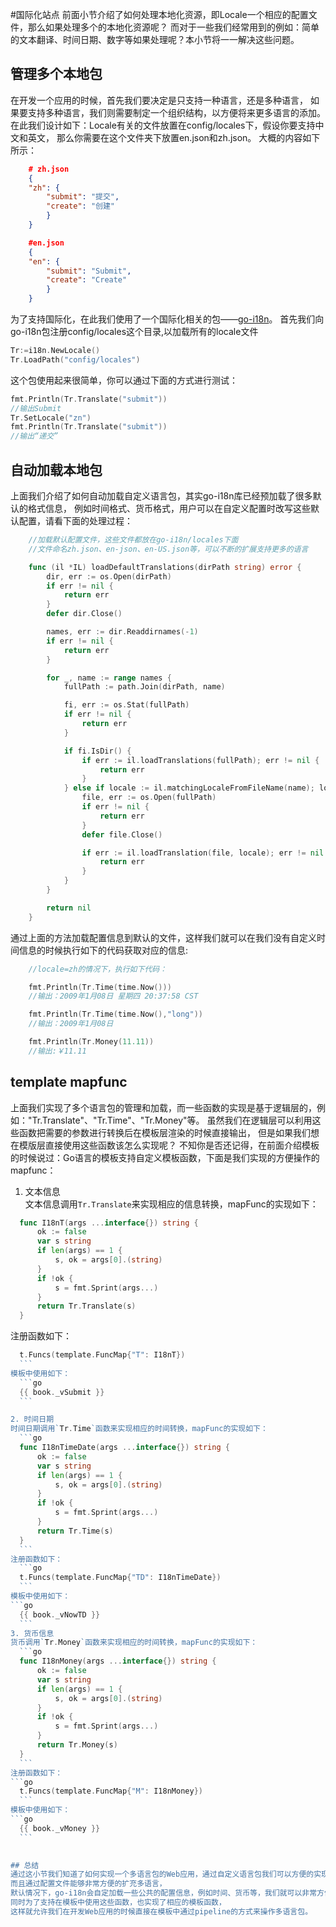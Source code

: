 #国际化站点
前面小节介绍了如何处理本地化资源，即Locale一个相应的配置文件，那么如果处理多个的本地化资源呢？
而对于一些我们经常用到的例如：简单的文本翻译、时间日期、数字等如果处理呢？本小节将一一解决这些问题。

## 管理多个本地包
在开发一个应用的时候，首先我们要决定是只支持一种语言，还是多种语言，
如果要支持多种语言，我们则需要制定一个组织结构，以方便将来更多语言的添加。
在此我们设计如下：Locale有关的文件放置在config/locales下，假设你要支持中文和英文，
那么你需要在这个文件夹下放置en.json和zh.json。
大概的内容如下所示：
```json
	# zh.json
	{
	"zh": {
		"submit": "提交",
		"create": "创建"
		}
	}

	#en.json
	{
	"en": {
		"submit": "Submit",
		"create": "Create"
		}
	}
```

为了支持国际化，在此我们使用了一个国际化相关的包——[go-i18n](https://github.com/astaxie/go-i18n)。
首先我们向go-i18n包注册config/locales这个目录,以加载所有的locale文件
```go
Tr:=i18n.NewLocale()
Tr.LoadPath("config/locales")
```

这个包使用起来很简单，你可以通过下面的方式进行测试：
```go
fmt.Println(Tr.Translate("submit"))
//输出Submit
Tr.SetLocale("zn")
fmt.Println(Tr.Translate("submit"))
//输出“递交”
```

## 自动加载本地包
上面我们介绍了如何自动加载自定义语言包，其实go-i18n库已经预加载了很多默认的格式信息，
例如时间格式、货币格式，用户可以在自定义配置时改写这些默认配置，请看下面的处理过程：
```go
	//加载默认配置文件，这些文件都放在go-i18n/locales下面
	//文件命名zh.json、en-json、en-US.json等，可以不断的扩展支持更多的语言

	func (il *IL) loadDefaultTranslations(dirPath string) error {
		dir, err := os.Open(dirPath)
		if err != nil {
			return err
		}
		defer dir.Close()

		names, err := dir.Readdirnames(-1)
		if err != nil {
			return err
		}

		for _, name := range names {
			fullPath := path.Join(dirPath, name)

			fi, err := os.Stat(fullPath)
			if err != nil {
				return err
			}

			if fi.IsDir() {
				if err := il.loadTranslations(fullPath); err != nil {
					return err
				}
			} else if locale := il.matchingLocaleFromFileName(name); locale != "" {
				file, err := os.Open(fullPath)
				if err != nil {
					return err
				}
				defer file.Close()

				if err := il.loadTranslation(file, locale); err != nil {
					return err
				}
			}
		}

		return nil
	}
```

通过上面的方法加载配置信息到默认的文件，这样我们就可以在我们没有自定义时间信息的时候执行如下的代码获取对应的信息:
```go
	//locale=zh的情况下，执行如下代码：

	fmt.Println(Tr.Time(time.Now()))
	//输出：2009年1月08日 星期四 20:37:58 CST

	fmt.Println(Tr.Time(time.Now(),"long"))
	//输出：2009年1月08日

	fmt.Println(Tr.Money(11.11))
	//输出:￥11.11
```


## template mapfunc
上面我们实现了多个语言包的管理和加载，而一些函数的实现是基于逻辑层的，例如："Tr.Translate"、"Tr.Time"、"Tr.Money"等。
虽然我们在逻辑层可以利用这些函数把需要的参数进行转换后在模板层渲染的时候直接输出，
但是如果我们想在模版层直接使用这些函数该怎么实现呢？
不知你是否还记得，在前面介绍模板的时候说过：Go语言的模板支持自定义模板函数，下面是我们实现的方便操作的mapfunc：

1. 文本信息   
  文本信息调用`Tr.Translate`来实现相应的信息转换，mapFunc的实现如下：
  ```go
	func I18nT(args ...interface{}) string {
		ok := false
		var s string
		if len(args) == 1 {
			s, ok = args[0].(string)
		}
		if !ok {
			s = fmt.Sprint(args...)
		}
		return Tr.Translate(s)
	}
  ```
  注册函数如下：
  ```go
	t.Funcs(template.FuncMap{"T": I18nT})
	```
  模板中使用如下：
	```go
	{{ book._vSubmit }}
	```

2. 时间日期   
  时间日期调用`Tr.Time`函数来实现相应的时间转换，mapFunc的实现如下：
	```go
	func I18nTimeDate(args ...interface{}) string {
		ok := false
		var s string
		if len(args) == 1 {
			s, ok = args[0].(string)
		}
		if !ok {
			s = fmt.Sprint(args...)
		}
		return Tr.Time(s)
	}
	```
  注册函数如下：
	```go
	t.Funcs(template.FuncMap{"TD": I18nTimeDate})
	```
  模板中使用如下：
  ```go
	{{ book._vNowTD }}
	```
3. 货币信息   
  货币调用`Tr.Money`函数来实现相应的时间转换，mapFunc的实现如下：
	```go
	func I18nMoney(args ...interface{}) string {
		ok := false
		var s string
		if len(args) == 1 {
			s, ok = args[0].(string)
		}
		if !ok {
			s = fmt.Sprint(args...)
		}
		return Tr.Money(s)
	}
	```
  注册函数如下：
  ```go
	t.Funcs(template.FuncMap{"M": I18nMoney})
	```
  模板中使用如下：
  ```go
	{{ book._vMoney }}
	```
	

## 总结
通过这小节我们知道了如何实现一个多语言包的Web应用，通过自定义语言包我们可以方便的实现多语言，
而且通过配置文件能够非常方便的扩充多语言，
默认情况下，go-i18n会自定加载一些公共的配置信息，例如时间、货币等，我们就可以非常方便的使用，
同时为了支持在模板中使用这些函数，也实现了相应的模板函数，
这样就允许我们在开发Web应用的时候直接在模板中通过pipeline的方式来操作多语言包。

